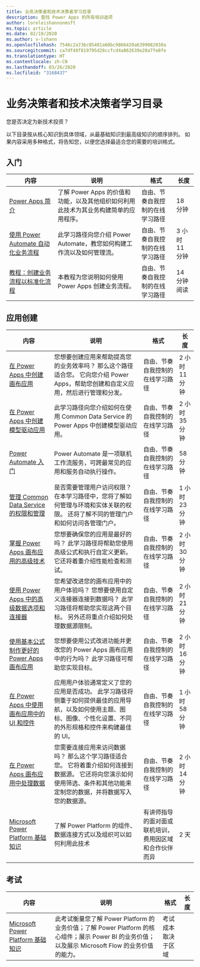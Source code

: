 ```yaml
---
title: 业务决策者和技术决策者学习目录
description: 查找 Power Apps 的所有培训选项
author: loreleishannonmsft
ms.topic: article
ms.date: 02/19/2020
ms.author: v-lshann
ms.openlocfilehash: 7546c2a73bc05401a60bc9866420a6399082030a
ms.sourcegitcommit: ca7df48f819795d28ccfcd4a862639e20a7fe8fe
ms.translationtype: HT
ms.contentlocale: zh-CN
ms.lasthandoff: 03/26/2020
ms.locfileid: "3168437"
---
```

# <a name="business-and-technical-decision-makers-learning-catalog"></a>业务决策者和技术决策者学习目录

您是否决定为新技术投资？ 

以下目录按从核心知识到具体领域，从最基础知识到最高级知识的顺序排列。 如果内容采用多种格式，将告知您，以便您选择最适合您的需要的培训格式。 

## <a name="get-started"></a>入门<a name="get-started"></a>
| 内容   | 说明   | 格式    | 长度    |
|------------------------------------------------------------------------------------------------------------------------------------------------------------------------------------|--------------------------------------------------------------------------------------------------------------------------------------------------------------------------------------------------------------------------------------------------------------------------------------------------------------------------------------------------------------------------------------------------------------------------|--------------------------------------------------------------------------------|-----------|
| [Power Apps 简介](https://docs.microsoft.com/learn/modules/introduction-power-apps/)                                              | 了解 Power Apps 的价值和功能，以及其他组织如何利用此技术为其业务构建简单的应用程序。 | 自由、节奏自我控制的在线学习路径 | 18 分钟         |
| [使用 Power Automate 自动化业务流程](https://docs.microsoft.com/learn/paths/automate-process-power-automate/)                 | 此学习路径向您介绍 Power Automate，教您如何构建工作流以及如何管理流。                                            | 自由、节奏自我控制的在线学习路径 | 3 小时 11 分钟 |
| [教程：创建业务流程以标准化流程](https://docs.microsoft.com/power-automate/create-business-process-flow) | 本教程为您说明如何使用 Power Apps 创建业务流程。                                                                                   | 自由、节奏自我控制的在线学习路径 | 14 分钟阅读 |
## <a name="app-creation"></a>应用创建<a name="app-creation"></a>
| 内容   | 说明   | 格式    | 长度    |
|------------------------------------------------------------------------------------------------------------------------------------------------------------------------------------|--------------------------------------------------------------------------------------------------------------------------------------------------------------------------------------------------------------------------------------------------------------------------------------------------------------------------------------------------------------------------------------------------------------------------|--------------------------------------------------------------------------------|-----------|
| [在 Power Apps 中创建画布应用](https://docs.microsoft.com/learn/paths/create-powerapps/)                                                                  | 您想要创建应用来帮助提高您的业务效率吗？ 那么这个路径适合您。 它向您介绍 Power Apps，帮助您创建和自定义应用，然后进行管理和分发。                                                          | 自由、节奏自我控制的在线学习路径                                          | 2 小时 11 分钟 |
| [在 Power Apps 中创建模型驱动应用](https://docs.microsoft.com/learn/paths/create-app-models-business-processes/)                                | 此学习路径向您介绍如何在使用 Common Data Service 的 Power Apps 中创建模型驱动应用。 | 自由、节奏自我控制的在线学习路径                                          | 2 小时 35 分钟 |
| [Power Automate 入门](https://docs.microsoft.com/learn/modules/get-started-flows/)                                                                 | Power Automate 是一项联机工作流服务，可跨最常见的应用和服务自动执行操作。  | 自由、节奏自我控制的在线学习路径                                          | 58 分钟  |
| [管理 Common Data Service 的权限和管理](https://docs.microsoft.com/learn/paths/manage-permissions-administration-common-data-service/) | 是否需要管理用户访问权限？ 在本学习路径中，您将了解如何管理与环境和实体关联的权限。 还将了解不同的管理门户和如何访问各管理门户。                               | 自由、节奏自我控制的在线学习路径                                          | 1 小时 23 分钟 |
| [掌握 Power Apps 画布应用的高级技术](https://docs.microsoft.com/learn/paths/understand-advanced-topics/)                                    | 您想要确保您的应用是最好的吗？ 此学习路径将帮助您使用高级公式和执行自定义更新。 它还将着重介绍性能检查和测试。                                                                     | 自由、节奏自我控制的在线学习路径                                          | 2 小时 30 分钟 |
| [使用 Power Apps 中的高级数据选项和连接器](https://docs.microsoft.com/learn/paths/advanced-data-options-and-connectors/)                         | 您希望改进您的画布应用中的用户体验吗？ 您想要使用自定义连接器连接到数据吗？ 此学习路径将帮助您实现这两个目标。 另外还将重点介绍如何处理数据源限制。                                     | 自由、节奏自我控制的在线学习路径                                          | 2 小时 21 分钟 |
| [使用基本公式制作更好的 Power Apps 画布应用](https://docs.microsoft.com/learn/paths/use-basic-formulas-powerapps-canvas-app/)                    | 您想要使用公式改进功能并更改您的 Power Apps 画布应用中的行为吗？ 此学习路径可帮助您实现目标。                                                                                                       | 自由、节奏自我控制的在线学习路径                                          | 2 小时 16 分钟 |
| [在 Power Apps 中使用画布应用中的 UI 和控件](https://docs.microsoft.com/learn/paths/ui-controls-canvas-app-powerapps/)                              | 应用用户体验通常定义了您的应用是否成功。 此学习路径将侧重于如何提供最佳的应用导航，以及如何使用主题、图标、图像、个性化设置、不同的外形规格和控件来构建最佳的 UI。                     | 自由、节奏自我控制的在线学习路径                                          | 1 小时 58 分钟 |
| [在 Power Apps 画布应用中处理数据](https://docs.microsoft.com/learn/paths/work-with-data-in-a-canvas-app/)                                            | 您需要连接应用来访问数据吗？ 那么这个学习路径适合您。 它将着重介绍如何连接到数据源。 它还将向您演示如何使用筛选、条件和其他功能来定制您的数据，并将数据写入您的数据源。 | 自由、节奏自我控制的在线学习路径                                          | 2 小时 14 分钟 |
| [Microsoft Power Platform 基础知识](https://docs.microsoft.com/learn/certifications/courses/pl-900t00)                                               | 了解 Power Platform 的组件、数据连接方式以及组织可以如何利用此技术   | 有讲师指导的面对面或联机培训，费用因区域和合作伙伴而异 | 2 天      |
## <a name="exam"></a>考试<a name="exam"></a>
| 内容   | 说明   | 格式    | 长度    |
|------------------------------------------------------------------------------------------------------------------------------------------------------------------------------------|--------------------------------------------------------------------------------------------------------------------------------------------------------------------------------------------------------------------------------------------------------------------------------------------------------------------------------------------------------------------------------------------------------------------------|--------------------------------------------------------------------------------|-----------|
| [Microsoft Power Platform 基础知识](https://docs.microsoft.com/learn/certifications/exams/pl-900) |此考试衡量您了解 Power Platform 的业务价值；了解 Power Platform 的核心组件；展示 Power BI 的业务价值；以及展示 Microsoft Flow 的业务价值的能力。 |  考试成本取决于区域 |